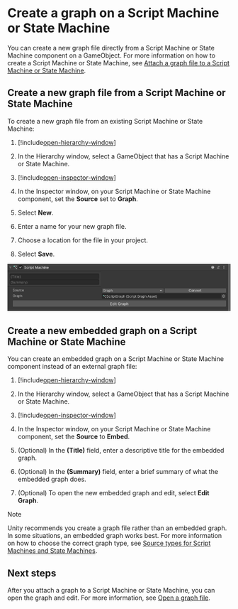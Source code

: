 ﻿# Create a graph on a Script Machine or State Machine
    
You can create a new graph file directly from a Script Machine or State Machine component on a GameObject. For more information on how to create a Script Machine or State Machine, see [Attach a graph file to a Script Machine or State Machine](vs-attach-graph-machine.md). 

## Create a new graph file from a Script Machine or State Machine

To create a new graph file from an existing Script Machine or State Machine: 

1. [!include[open-hierarchy-window](./snippets/vs-open-hierarchy-window.md)]

1. In the Hierarchy window, select a GameObject that has a Script Machine or State Machine. 

2. [!include[open-inspector-window](./snippets/vs-open-inspector-window.md)] 

3. In the Inspector window, on your Script Machine or State Machine component, set the **Source** set to **Graph**. 

1. Select **New**.

4. Enter a name for your new graph file.

5. Choose a location for the file in your project. 

1. Select **Save**.

![A new Script Machine with an attached Script Graph](images/vs-script-machine.png)

## Create a new embedded graph on a Script Machine or State Machine 

You can create an embedded graph on a Script Machine or State Machine component instead of  an external graph file: 

1. [!include[open-hierarchy-window](./snippets/vs-open-hierarchy-window.md)]

1. In the Hierarchy window, select a GameObject that has a Script Machine or State Machine. 

2. [!include[open-inspector-window](./snippets/vs-open-inspector-window.md)] 

3. In the Inspector window, on your Script Machine or State Machine component, set the **Source** to **Embed**. 

4. (Optional) In the **(Title)** field, enter a descriptive title for the embedded graph. 

5. (Optional) In the **(Summary)** field, enter a brief summary of what the embedded graph does. 

6. (Optional) To open the new embedded graph and edit, select **Edit Graph**. 

> [!NOTE]
> Unity recommends you create a graph file rather than an embedded graph. In some situations, an embedded graph works best. For more information on how to choose the correct graph type, see [Source types for Script Machines and State Machines](vs-graph-machine-types.md#source-types). 

## Next steps 

After you attach a graph to a Script Machine or State Machine, you can open the graph and edit. For more information, see [Open a graph file](vs-open-graph-edit.md).

